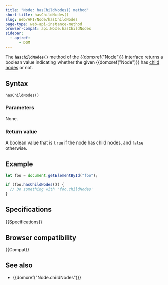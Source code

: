 ```yaml
---
title: "Node: hasChildNodes() method"
short-title: hasChildNodes()
slug: Web/API/Node/hasChildNodes
page-type: web-api-instance-method
browser-compat: api.Node.hasChildNodes
sidebar:
  - apiref:
      - DOM
---
```


The **`hasChildNodes()`** method of the {{domxref("Node")}} interface
returns a boolean value indicating
whether the given {{domxref("Node")}} has [child nodes](/en-US/docs/Web/API/Node/childNodes) or not.

## Syntax

```js-nolint
hasChildNodes()
```

### Parameters

None.

### Return value

A boolean value that is `true` if the node has child nodes, and
`false` otherwise.

## Example

```js
let foo = document.getElementById("foo");

if (foo.hasChildNodes()) {
  // Do something with 'foo.childNodes'
}
```

## Specifications

{{Specifications}}

## Browser compatibility

{{Compat}}

## See also

- {{domxref("Node.childNodes")}}
